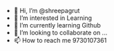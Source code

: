 - 👋 Hi, I’m @shreepagrut
- 👀 I’m interested in Learning
- 🌱 I’m currently learning Github
- 💞️ I’m looking to collaborate on ...
- 📫 How to reach me 9730107361

<!---
shreepagrut/shreepagrut is a ✨ special ✨ repository because its `README.md` (this file) appears on your GitHub profile.
You can click the Preview link to take a look at your changes.
--->
